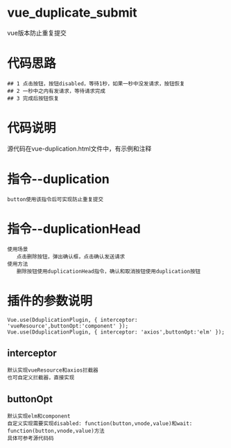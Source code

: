 # vue_duplicate_submit
vue版本防止重复提交
# 代码思路
    ## 1 点击按钮，按钮disabled，等待1秒，如果一秒中没发请求，按钮恢复
    ## 2 一秒中之内有发请求，等待请求完成
    ## 3 完成后按钮恢复

# 代码说明
源代码在vue-duplication.html文件中，有示例和注释
# 指令--duplication
    button使用该指令后可实现防止重复提交
# 指令--duplicationHead
    使用场景
       点击删除按钮，弹出确认框，点击确认发送请求
    使用方法
       删除按钮使用duplicationHead指令，确认和取消按钮使用duplication按钮
# 插件的参数说明
    Vue.use(DduplicationPlugin, { interceptor: 'vueResource',buttonOpt:'component' });
    Vue.use(DduplicationPlugin, { interceptor: 'axios',buttonOpt:'elm' });
  ## interceptor
    默认实现vueResource和axios拦截器
    也可自定义拦截器，直接实现
  ## buttonOpt
    默认实现elm和component
    自定义实现需要实现disabled: function(button,vnode,value)和wait: function(button,vnode,value)方法
    具体可参考源代码码
 

